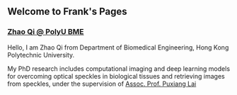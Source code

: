 ## Welcome to Frank's Pages

### [Zhao Qi @ PolyU BME](https://863zq.github.io)


Hello, I am Zhao Qi from Department of Biomedical Engineering, Hong Kong Polytechnic University.

My PhD research includes computational imaging and deep learning models for overcoming optical speckles 
in biological tissues and retrieving images from speckles, under the supervision of 
[Assoc. Prof. Puxiang Lai](https://orcid.org/0000-0003-4811-2012)
